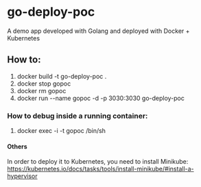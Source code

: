 # go-deploy-poc
A demo app developed with Golang and deployed with Docker + Kubernetes 

## How to:
1. docker build -t go-deploy-poc .
2. docker stop gopoc
3. docker rm gopoc
4. docker run --name gopoc -d -p 3030:3030 go-deploy-poc

### How to debug inside a running container:
1. docker exec -i -t gopoc /bin/sh

#### Others
In order to deploy it to Kubernetes, you need to install Minikube: https://kubernetes.io/docs/tasks/tools/install-minikube/#install-a-hypervisor